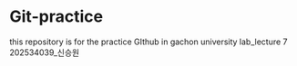# Git-practice
this repository is for the practice GIthub in gachon university
lab_lecture 7 
202534039_신승원
